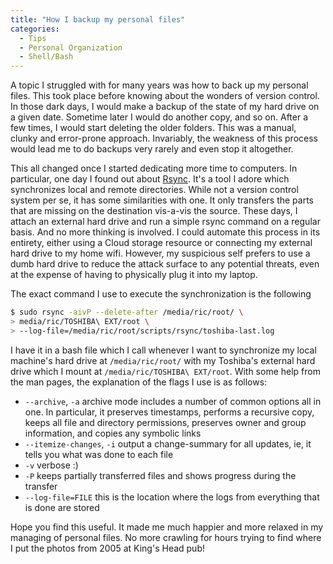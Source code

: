 ```yaml
---
title: "How I backup my personal files"
categories:
  - Tips
  - Personal Organization
  - Shell/Bash
---
```


A topic I struggled with for many years was how to back up my personal files. This took place before knowing about the wonders of version control. In those dark days, I would make a backup of the state of my hard drive on a given date. Sometime later I would do another copy, and so on. After a few times, I would start deleting the older folders. This was a manual, clunky and error-prone approach. Invariably, the weakness of this process would lead me to do backups very rarely and even stop it altogether.

This all changed once I started dedicating more time to computers. In particular, one day I found out about [Rsync](https://rsync.samba.org/). It's a tool I adore which synchronizes local and remote directories. While not a version control system per se, it has some similarities with one. It only transfers the parts that are missing on the destination vis-a-vis the source. These days, I attach an external hard drive and run a simple rsync command on a regular basis. And no more thinking is involved. I could automate this process in its entirety, either using a Cloud storage resource or connecting my external hard drive to my home wifi. However, my suspicious self prefers to use a dumb hard drive to reduce the attack surface to any potential threats, even at the expense of having to physically plug it into my laptop.

The exact command I use to execute the synchronization is the following 

```bash
$ sudo rsync -aivP --delete-after /media/ric/root/ \
> media/ric/TOSHIBA\ EXT/root \
> --log-file=/media/ric/root/scripts/rsync/toshiba-last.log
```

I have it in a bash file which I call whenever I want to synchronize my local machine's hard drive at `/media/ric/root/` with my Toshiba's external hard drive which I mount at `/media/ric/TOSHIBA\ EXT/root`. With some help from the man pages, the explanation of the flags I use is as follows:
- `--archive`, `-a`            archive mode includes a number of common options all in one. In particular, it preserves timestamps, performs a recursive copy, keeps all file and directory permissions, preserves owner and group information, and copies any symbolic links
- `--itemize-changes`, `-i`    output a change-summary for all updates, ie, it tells you what was done to each file
- `-v`                         verbose :)
- `-P`                         keeps partially transferred files and shows progress during the transfer
- `--log-file=FILE`            this is the location where the logs from everything that is done are stored

Hope you find this useful. It made me much happier and more relaxed in my managing of personal files. No more crawling for hours trying to find where I put the photos from 2005 at King's Head pub!